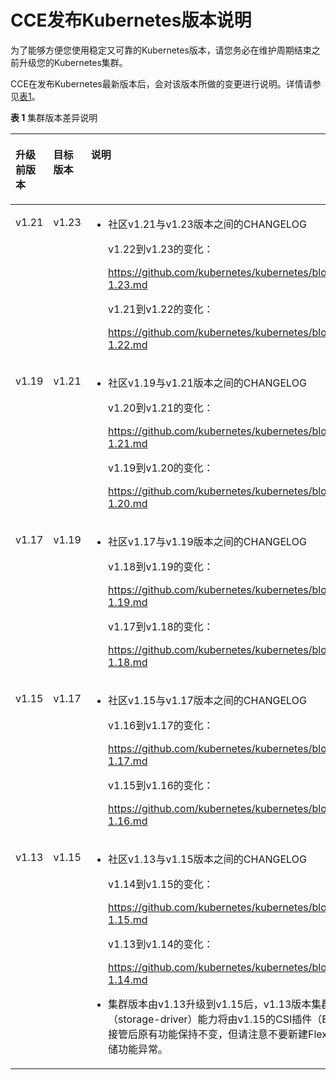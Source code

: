 # CCE发布Kubernetes版本说明<a name="cce_01_0068"></a>

为了能够方便您使用稳定又可靠的Kubernetes版本，请您务必在维护周期结束之前升级您的Kubernetes集群。

CCE在发布Kubernetes最新版本后，会对该版本所做的变更进行说明。详情请参见[表1](#table826812711586)。

**表 1**  集群版本差异说明

<a name="table826812711586"></a>
<table><thead align="left"><tr id="row182714712580"><th class="cellrowborder" valign="top" width="13.86%" id="mcps1.2.4.1.1"><p id="p9349145865810"><a name="p9349145865810"></a><a name="p9349145865810"></a>升级前版本</p>
</th>
<th class="cellrowborder" valign="top" width="15.079999999999998%" id="mcps1.2.4.1.2"><p id="p1727217165814"><a name="p1727217165814"></a><a name="p1727217165814"></a>目标版本</p>
</th>
<th class="cellrowborder" valign="top" width="71.06%" id="mcps1.2.4.1.3"><p id="p0273577581"><a name="p0273577581"></a><a name="p0273577581"></a>说明</p>
</th>
</tr>
</thead>
<tbody><tr id="row198872185711"><td class="cellrowborder" valign="top" width="13.86%" headers="mcps1.2.4.1.1 "><p id="p1798842115719"><a name="p1798842115719"></a><a name="p1798842115719"></a>v1.21</p>
</td>
<td class="cellrowborder" valign="top" width="15.079999999999998%" headers="mcps1.2.4.1.2 "><p id="p3988021185719"><a name="p3988021185719"></a><a name="p3988021185719"></a>v1.23</p>
</td>
<td class="cellrowborder" valign="top" width="71.06%" headers="mcps1.2.4.1.3 "><a name="ul970365319589"></a><a name="ul970365319589"></a><ul id="ul970365319589"><li>社区v1.21与v1.23版本之间的CHANGELOG<p id="p117035536586"><a name="p117035536586"></a><a name="p117035536586"></a>v1.22到v1.23的变化：</p>
<p id="p5703753185817"><a name="p5703753185817"></a><a name="p5703753185817"></a><a href="https://github.com/kubernetes/kubernetes/blob/master/CHANGELOG/CHANGELOG-1.23.md" target="_blank" rel="noopener noreferrer">https://github.com/kubernetes/kubernetes/blob/master/CHANGELOG/CHANGELOG-1.23.md</a></p>
<p id="p770395375810"><a name="p770395375810"></a><a name="p770395375810"></a>v1.21到v1.22的变化：</p>
<p id="p1703195312588"><a name="p1703195312588"></a><a name="p1703195312588"></a><a href="https://github.com/kubernetes/kubernetes/blob/master/CHANGELOG/CHANGELOG-1.22.md" target="_blank" rel="noopener noreferrer">https://github.com/kubernetes/kubernetes/blob/master/CHANGELOG/CHANGELOG-1.22.md</a></p>
</li></ul>
</td>
</tr>
<tr id="row290616094011"><td class="cellrowborder" valign="top" width="13.86%" headers="mcps1.2.4.1.1 "><p id="p139075011403"><a name="p139075011403"></a><a name="p139075011403"></a>v1.19</p>
</td>
<td class="cellrowborder" valign="top" width="15.079999999999998%" headers="mcps1.2.4.1.2 "><p id="p18907120144015"><a name="p18907120144015"></a><a name="p18907120144015"></a>v1.21</p>
</td>
<td class="cellrowborder" valign="top" width="71.06%" headers="mcps1.2.4.1.3 "><a name="ul10641513184013"></a><a name="ul10641513184013"></a><ul id="ul10641513184013"><li>社区v1.19与v1.21版本之间的CHANGELOG<p id="p1641151318401"><a name="p1641151318401"></a><a name="p1641151318401"></a>v1.20到v1.21的变化：</p>
<p id="p13641191313401"><a name="p13641191313401"></a><a name="p13641191313401"></a><a href="https://github.com/kubernetes/kubernetes/blob/master/CHANGELOG/CHANGELOG-1.21.md" target="_blank" rel="noopener noreferrer">https://github.com/kubernetes/kubernetes/blob/master/CHANGELOG/CHANGELOG-1.21.md</a></p>
<p id="p0641131304015"><a name="p0641131304015"></a><a name="p0641131304015"></a>v1.19到v1.20的变化：</p>
<p id="p56411813114017"><a name="p56411813114017"></a><a name="p56411813114017"></a><a href="https://github.com/kubernetes/kubernetes/blob/master/CHANGELOG/CHANGELOG-1.20.md" target="_blank" rel="noopener noreferrer">https://github.com/kubernetes/kubernetes/blob/master/CHANGELOG/CHANGELOG-1.20.md</a></p>
</li></ul>
</td>
</tr>
<tr id="row172031813811"><td class="cellrowborder" valign="top" width="13.86%" headers="mcps1.2.4.1.1 "><p id="p11204619817"><a name="p11204619817"></a><a name="p11204619817"></a>v1.17</p>
</td>
<td class="cellrowborder" valign="top" width="15.079999999999998%" headers="mcps1.2.4.1.2 "><p id="p19204617812"><a name="p19204617812"></a><a name="p19204617812"></a>v1.19</p>
</td>
<td class="cellrowborder" valign="top" width="71.06%" headers="mcps1.2.4.1.3 "><a name="ul23941211161919"></a><a name="ul23941211161919"></a><ul id="ul23941211161919"><li>社区v1.17与v1.19版本之间的CHANGELOG<p id="p1639413113193"><a name="p1639413113193"></a><a name="p1639413113193"></a>v1.18到v1.19的变化：</p>
<p id="p939419114190"><a name="p939419114190"></a><a name="p939419114190"></a><a href="https://github.com/kubernetes/kubernetes/blob/master/CHANGELOG/CHANGELOG-1.19.md" target="_blank" rel="noopener noreferrer">https://github.com/kubernetes/kubernetes/blob/master/CHANGELOG/CHANGELOG-1.19.md</a></p>
<p id="p1239441131919"><a name="p1239441131919"></a><a name="p1239441131919"></a>v1.17到v1.18的变化：</p>
<p id="p03947111198"><a name="p03947111198"></a><a name="p03947111198"></a><a href="https://github.com/kubernetes/kubernetes/blob/master/CHANGELOG/CHANGELOG-1.18.md" target="_blank" rel="noopener noreferrer">https://github.com/kubernetes/kubernetes/blob/master/CHANGELOG/CHANGELOG-1.18.md</a></p>
</li></ul>
</td>
</tr>
<tr id="row697493244012"><td class="cellrowborder" valign="top" width="13.86%" headers="mcps1.2.4.1.1 "><p id="p1997553274012"><a name="p1997553274012"></a><a name="p1997553274012"></a>v1.15</p>
</td>
<td class="cellrowborder" valign="top" width="15.079999999999998%" headers="mcps1.2.4.1.2 "><p id="p179759321403"><a name="p179759321403"></a><a name="p179759321403"></a>v1.17</p>
</td>
<td class="cellrowborder" valign="top" width="71.06%" headers="mcps1.2.4.1.3 "><a name="ul1758010404114"></a><a name="ul1758010404114"></a><ul id="ul1758010404114"><li>社区v1.15与v1.17版本之间的CHANGELOG<p id="p92964512419"><a name="p92964512419"></a><a name="p92964512419"></a>v1.16到v1.17的变化：</p>
<p id="p029614534112"><a name="p029614534112"></a><a name="p029614534112"></a><a href="https://github.com/kubernetes/kubernetes/blob/master/CHANGELOG/CHANGELOG-1.17.md" target="_blank" rel="noopener noreferrer">https://github.com/kubernetes/kubernetes/blob/master/CHANGELOG/CHANGELOG-1.17.md</a></p>
<p id="p192967574110"><a name="p192967574110"></a><a name="p192967574110"></a>v1.15到v1.16的变化：</p>
<p id="p32965518419"><a name="p32965518419"></a><a name="p32965518419"></a><a href="https://github.com/kubernetes/kubernetes/blob/master/CHANGELOG/CHANGELOG-1.16.md" target="_blank" rel="noopener noreferrer">https://github.com/kubernetes/kubernetes/blob/master/CHANGELOG/CHANGELOG-1.16.md</a></p>
</li></ul>
</td>
</tr>
<tr id="row12962942134718"><td class="cellrowborder" valign="top" width="13.86%" headers="mcps1.2.4.1.1 "><p id="p496215422475"><a name="p496215422475"></a><a name="p496215422475"></a>v1.13</p>
</td>
<td class="cellrowborder" valign="top" width="15.079999999999998%" headers="mcps1.2.4.1.2 "><p id="p12962164212472"><a name="p12962164212472"></a><a name="p12962164212472"></a>v1.15</p>
</td>
<td class="cellrowborder" valign="top" width="71.06%" headers="mcps1.2.4.1.3 "><a name="ul2574330163719"></a><a name="ul2574330163719"></a><ul id="ul2574330163719"><li>社区v1.13与v1.15版本之间的CHANGELOG<p id="p18574133017378"><a name="p18574133017378"></a><a name="p18574133017378"></a>v1.14到v1.15的变化：</p>
<p id="p1257423013717"><a name="p1257423013717"></a><a name="p1257423013717"></a><a href="https://github.com/kubernetes/kubernetes/blob/master/CHANGELOG/CHANGELOG-1.15.md" target="_blank" rel="noopener noreferrer">https://github.com/kubernetes/kubernetes/blob/master/CHANGELOG/CHANGELOG-1.15.md</a></p>
<p id="p1057473015371"><a name="p1057473015371"></a><a name="p1057473015371"></a>v1.13到v1.14的变化：</p>
<p id="p857413013712"><a name="p857413013712"></a><a name="p857413013712"></a><a href="https://github.com/kubernetes/kubernetes/blob/master/CHANGELOG/CHANGELOG-1.14.md" target="_blank" rel="noopener noreferrer">https://github.com/kubernetes/kubernetes/blob/master/CHANGELOG/CHANGELOG-1.14.md</a></p>
</li><li>集群版本由v1.13升级到v1.15后，v1.13版本集群中的Flexvolume容器存储插件（storage-driver）能力将由v1.15的CSI插件（Everest，插件版本v1.1.6及以上）接管，接管后原有功能保持不变，但请注意不要新建Flexvolume类型的存储，否则将导致部分存储功能异常。</li></ul>
</td>
</tr>
</tbody>
</table>

